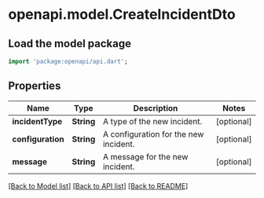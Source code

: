 # openapi.model.CreateIncidentDto

## Load the model package
```dart
import 'package:openapi/api.dart';
```

## Properties
Name | Type | Description | Notes
------------ | ------------- | ------------- | -------------
**incidentType** | **String** | A type of the new incident. | [optional] 
**configuration** | **String** | A configuration for the new incident. | [optional] 
**message** | **String** | A message for the new incident. | [optional] 

[[Back to Model list]](../README.md#documentation-for-models) [[Back to API list]](../README.md#documentation-for-api-endpoints) [[Back to README]](../README.md)


